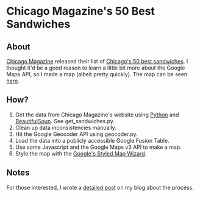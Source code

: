 Chicago Magazine's 50 Best Sandwiches
=============================

About
-------
[Chicago Magazine](http://www.chicagomag.com) released their list of [Chicago's 50 best sandwiches](http://www.chicagomag.com/Chicago-Magazine/November-2012/Best-Sandwiches-Chicago/).  I thought it'd be a good reason to learn a little bit more about the Google Maps API, so I made a map (albeit pretty quickly).  The map can be seen [here](www.gregreda.com/best-sandwiches.html).

How?
-----
1. Get the data from Chicago Magazine's website using [Python](http://www.python.org/) and [BeautifulSoup](http://www.crummy.com/software/BeautifulSoup/). See get_sandwiches.py.
2. Clean up data inconsistencies manually.
3. Hit the Google Geocoder API using geocoder.py.
4. Load the data into a publicly accessible Google Fusion Table.
5. Use some Javascript and the Google Maps v3 API to make a map.
6. Style the map with the [Google's Styled Map Wizard](http://gmaps-samples-v3.googlecode.com/svn/trunk/styledmaps/wizard/index.html).

Notes
--------
For those interested, I wrote a [detailed post](http://www.gregreda.com/2013/05/06/more-web-scraping-with-python/) on my blog about the process.
